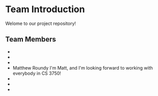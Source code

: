 # Team Introduction

Welome to our project repository!

## Team Members

-
-
-
- Matthew Roundy
I'm Matt, and I'm looking forward to working with everybody in CS 3750!
-
-
-
